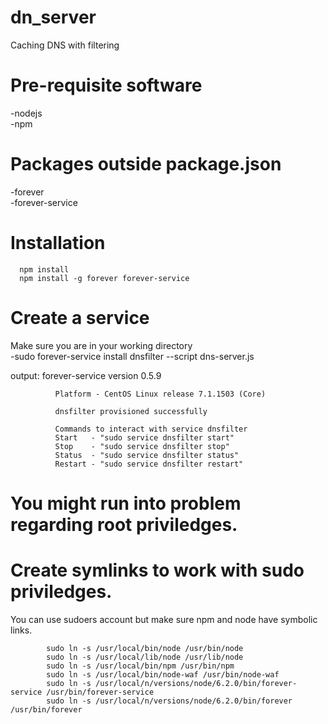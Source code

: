 # dn_server
Caching DNS with filtering

# Pre-requisite software
  -nodejs<br>
  -npm
# Packages outside package.json
   -forever  
   -forever-service

# Installation
      npm install  
      npm install -g forever forever-service  

# Create a service  
  Make sure you are in your working directory  
  -sudo forever-service install dnsfilter --script dns-server.js
  
  output:
                      forever-service version 0.5.9

              Platform - CentOS Linux release 7.1.1503 (Core)

              dnsfilter provisioned successfully

              Commands to interact with service dnsfilter
              Start   - "sudo service dnsfilter start"
              Stop    - "sudo service dnsfilter stop"
              Status  - "sudo service dnsfilter status"
              Restart - "sudo service dnsfilter restart"



# You might run into problem regarding root priviledges.  
# Create symlinks to work with sudo priviledges.
  You can use sudoers account but make sure npm and node have symbolic links.
 
            sudo ln -s /usr/local/bin/node /usr/bin/node  
            sudo ln -s /usr/local/lib/node /usr/lib/node  
            sudo ln -s /usr/local/bin/npm /usr/bin/npm  
            sudo ln -s /usr/local/bin/node-waf /usr/bin/node-waf
            sudo ln -s /usr/local/n/versions/node/6.2.0/bin/forever-service /usr/bin/forever-service
            sudo ln -s /usr/local/n/versions/node/6.2.0/bin/forever /usr/bin/forever
